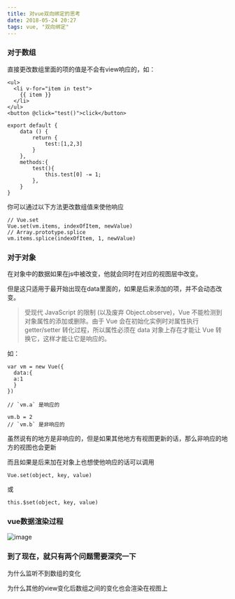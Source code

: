 ```yaml
---
title: 对vue双向绑定的思考
date: 2018-05-24 20:27
tags: vue, "双向绑定"
---
```


<!--more-->

### 对于数组
直接更改数组里面的项的值是不会有view响应的，如：
```
<ul>
  <li v-for="item in test">
    {{ item }}
  </li>
</ul>
<button @click="test()">click</button>
    
export default {
    data () {
        return {
            test:[1,2,3]
        }
    },
    methods:{
        test(){
            this.test[0] -= 1;
        },
    }
}
```
你可以通过以下方法更改数组值来使他响应

```
// Vue.set
Vue.set(vm.items, indexOfItem, newValue)
// Array.prototype.splice
vm.items.splice(indexOfItem, 1, newValue)
```


### 对于对象
在对象中的数据如果在js中被改变，他就会同时在对应的视图层中改变。

但是这只适用于最开始出现在data里面的，如果是后来添加的项，并不会动态改变。
> 受现代 JavaScript 的限制 (以及废弃 Object.observe)，Vue 不能检测到对象属性的添加或删除。由于 Vue 会在初始化实例时对属性执行 getter/setter 转化过程，所以属性必须在 data 对象上存在才能让 Vue 转换它，这样才能让它是响应的。

如：

```
var vm = new Vue({
  data:{
  a:1
  }
})

// `vm.a` 是响应的

vm.b = 2
// `vm.b` 是非响应的
```


虽然说有的地方是非响应的，但是如果其他地方有视图更新的话，那么非响应的地方的视图也会更新

而且如果是后来加在对象上也想使他响应的话可以调用
```
Vue.set(object, key, value)
```
或

```
this.$set(object, key, value)
```

### vue数据渲染过程
![image](https://cn.vuejs.org/images/data.png)


### 到了现在，就只有两个问题需要深究一下

为什么监听不到数组的变化

为什么其他的view变化后数组之间的变化也会渲染在视图上